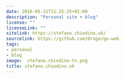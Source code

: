 ```yaml
---
date: 2016-05-21T21:25:25+01:00
description: "Personal site + blog"
license: ""
licenseLink: ""
sitelink: https://stefano.chiodino.uk/
sourcelink: https://github.com/Draga/go-web
tags:
- personal
- blog
image:  stefano.chiodino-tn.png
title: stefano.chiodino.uk
---
```



